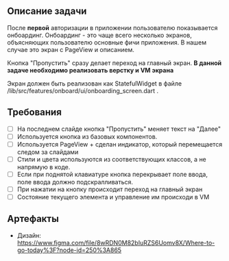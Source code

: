 ## Описание задачи

После **первой** авторизации в приложении пользователю показывается онбоардинг.
Онбоардинг - это чаще всего несколько экранов, объясняющих пользователю основные фичи приложения.
В нашем случае это экран с PageView и описанием.

Кнопка "Пропустить" сразу делает переход на главный экран.
**В данной задаче необходимо реализовать верстку и VM экрана**

Экран должен быть реализован как StatefulWidget в файле /lib/src/features/onboard/ui/onboarding_screen.dart .

## Требования

* [ ] На последнем слайде кнопка "Пропустить" меняет текст на "Далее"
* [ ] Используется кнопка из базовых компонентов.
* [ ] Используется PageView + сделан индикатор, который перемещается следом за слайдами
* [ ] Стили и цвета используются из соответствующих классов, а не напрямую в коде.
* [ ] Если при поднятой клавиатуре кнопка перекрывает поле ввода, поле ввода должно подскралливаться.
* [ ] При нажатии на кнопку происходит переход на главный экран
* [ ] Состояние текущего элемента и управление им происходи в VM

## Артефакты

- Дизайн: https://www.figma.com/file/8wRDN0M82bIuRZS6Uomv8X/Where-to-go-today%3F?node-id=250%3A865

 